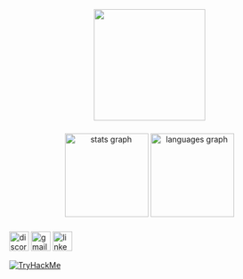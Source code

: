 <div align="center">
  <img height="200" src="https://raw.githubusercontent.com/realkanavarora/realkanavarora/master/assets/gr3edydevel0per.png"  />
</div>

###

<div align="center">
  <img src="https://github-readme-stats.vercel.app/api?username=gr3edydevel0per&hide_title=false&hide_rank=false&show_icons=true&include_all_commits=true&count_private=true&disable_animations=false&theme=dracula&locale=en&hide_border=false" height="150" alt="stats graph"  />
  <img src="https://github-readme-stats.vercel.app/api/top-langs?username=gr3edydevel0per&locale=en&hide_title=false&layout=compact&card_width=320&langs_count=5&theme=dracula&hide_border=false" height="150" alt="languages graph"  />
</div>

###

<div align="left">
  <img src="https://img.shields.io/static/v1?message=Discord&logo=discord&label=&color=7289DA&logoColor=white&labelColor=&style=for-the-badge" height="35" alt="discord logo"  />
  <img src="https://img.shields.io/static/v1?message=Gmail&logo=gmail&label=&color=D14836&logoColor=white&labelColor=&style=for-the-badge" height="35" alt="gmail logo"  />
  <img src="https://img.shields.io/static/v1?message=LinkedIn&logo=linkedin&label=&color=0077B5&logoColor=white&labelColor=&style=for-the-badge" height="35" alt="linkedin logo"  />
</div>

 <a href="https://tryhackme.com/p/gr3edydevel0per"><img src="https://tryhackme-badges.s3.amazonaws.com/gr3edydevel0per.png" alt="TryHackMe"></a>
